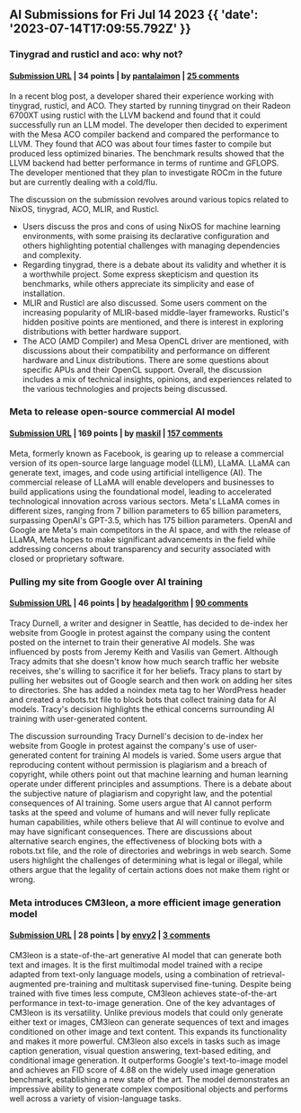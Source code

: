 ## AI Submissions for Fri Jul 14 2023 {{ 'date': '2023-07-14T17:09:55.792Z' }}

### Tinygrad and rusticl and aco: why not?

#### [Submission URL](https://airlied.blogspot.com/2023/07/tinygrad-rusticl-aco-why-not.html) | 34 points | by [pantalaimon](https://news.ycombinator.com/user?id=pantalaimon) | [25 comments](https://news.ycombinator.com/item?id=36722158)

In a recent blog post, a developer shared their experience working with tinygrad, rusticl, and ACO. They started by running tinygrad on their Radeon 6700XT using rusticl with the LLVM backend and found that it could successfully run an LLM model. The developer then decided to experiment with the Mesa ACO compiler backend and compared the performance to LLVM. They found that ACO was about four times faster to compile but produced less optimized binaries. The benchmark results showed that the LLVM backend had better performance in terms of runtime and GFLOPS. The developer mentioned that they plan to investigate ROCm in the future but are currently dealing with a cold/flu.

The discussion on the submission revolves around various topics related to NixOS, tinygrad, ACO, MLIR, and Rusticl.

- Users discuss the pros and cons of using NixOS for machine learning environments, with some praising its declarative configuration and others highlighting potential challenges with managing dependencies and complexity.
- Regarding tinygrad, there is a debate about its validity and whether it is a worthwhile project. Some express skepticism and question its benchmarks, while others appreciate its simplicity and ease of installation.
- MLIR and Rusticl are also discussed. Some users comment on the increasing popularity of MLIR-based middle-layer frameworks. Rusticl's hidden positive points are mentioned, and there is interest in exploring distributions with better hardware support.
- The ACO (AMD Compiler) and Mesa OpenCL driver are mentioned, with discussions about their compatibility and performance on different hardware and Linux distributions. There are some questions about specific APUs and their OpenCL support.
Overall, the discussion includes a mix of technical insights, opinions, and experiences related to the various technologies and projects being discussed.

### Meta to release open-source commercial AI model

#### [Submission URL](https://www.zdnet.com/article/meta-to-release-open-source-commercial-ai-model-to-compete-with-openai-and-google/) | 169 points | by [maskil](https://news.ycombinator.com/user?id=maskil) | [157 comments](https://news.ycombinator.com/item?id=36724739)

Meta, formerly known as Facebook, is gearing up to release a commercial version of its open-source large language model (LLM), LLaMA. LLaMA can generate text, images, and code using artificial intelligence (AI). The commercial release of LLaMA will enable developers and businesses to build applications using the foundational model, leading to accelerated technological innovation across various sectors. Meta's LLaMA comes in different sizes, ranging from 7 billion parameters to 65 billion parameters, surpassing OpenAI's GPT-3.5, which has 175 billion parameters. OpenAI and Google are Meta's main competitors in the AI space, and with the release of LLaMA, Meta hopes to make significant advancements in the field while addressing concerns about transparency and security associated with closed or proprietary software.

### Pulling my site from Google over AI training

#### [Submission URL](https://tracydurnell.com/2023/07/11/pulling-my-site-from-google-over-ai-training/) | 46 points | by [headalgorithm](https://news.ycombinator.com/user?id=headalgorithm) | [90 comments](https://news.ycombinator.com/item?id=36727384)

Tracy Durnell, a writer and designer in Seattle, has decided to de-index her website from Google in protest against the company using the content posted on the internet to train their generative AI models. She was influenced by posts from Jeremy Keith and Vasilis van Gemert. Although Tracy admits that she doesn't know how much search traffic her website receives, she's willing to sacrifice it for her beliefs. Tracy plans to start by pulling her websites out of Google search and then work on adding her sites to directories. She has added a noindex meta tag to her WordPress header and created a robots.txt file to block bots that collect training data for AI models. Tracy's decision highlights the ethical concerns surrounding AI training with user-generated content.

The discussion surrounding Tracy Durnell's decision to de-index her website from Google in protest against the company's use of user-generated content for training AI models is varied. Some users argue that reproducing content without permission is plagiarism and a breach of copyright, while others point out that machine learning and human learning operate under different principles and assumptions. There is a debate about the subjective nature of plagiarism and copyright law, and the potential consequences of AI training. Some users argue that AI cannot perform tasks at the speed and volume of humans and will never fully replicate human capabilities, while others believe that AI will continue to evolve and may have significant consequences. There are discussions about alternative search engines, the effectiveness of blocking bots with a robots.txt file, and the role of directories and webrings in web search. Some users highlight the challenges of determining what is legal or illegal, while others argue that the legality of certain actions does not make them right or wrong.

### Meta introduces CM3leon, a more efficient image generation model

#### [Submission URL](https://ai.meta.com/blog/generative-ai-text-images-cm3leon/) | 28 points | by [envy2](https://news.ycombinator.com/user?id=envy2) | [3 comments](https://news.ycombinator.com/item?id=36723886)

CM3leon is a state-of-the-art generative AI model that can generate both text and images. It is the first multimodal model trained with a recipe adapted from text-only language models, using a combination of retrieval-augmented pre-training and multitask supervised fine-tuning. Despite being trained with five times less compute, CM3leon achieves state-of-the-art performance in text-to-image generation. One of the key advantages of CM3leon is its versatility. Unlike previous models that could only generate either text or images, CM3leon can generate sequences of text and images conditioned on other image and text content. This expands its functionality and makes it more powerful. CM3leon also excels in tasks such as image caption generation, visual question answering, text-based editing, and conditional image generation. It outperforms Google's text-to-image model and achieves an FID score of 4.88 on the widely used image generation benchmark, establishing a new state of the art. The model demonstrates an impressive ability to generate complex compositional objects and performs well across a variety of vision-language tasks.
